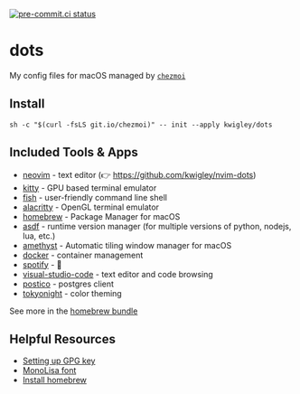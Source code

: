 [![pre-commit.ci status](https://results.pre-commit.ci/badge/github/kwigley/dots/main.svg)](https://results.pre-commit.ci/latest/github/kwigley/dots/main)

# dots

My config files for macOS managed by [`chezmoi`](https://www.chezmoi.io/)

## Install

`sh -c "$(curl -fsLS git.io/chezmoi)" -- init --apply kwigley/dots`

## Included Tools & Apps

- [neovim](https://neovim.io/) - text editor (👉 https://github.com/kwigley/nvim-dots)
- [kitty](https://sw.kovidgoyal.net/kitty/) - GPU based terminal emulator
- [fish](https://fishshell.com/) - user-friendly command line
  shell
- [alacritty](https://github.com/alacritty/alacritty) - OpenGL terminal emulator
- [homebrew](https://brew.sh/) - Package Manager for macOS
- [asdf](https://asdf-vm.com/#/) - runtime version manager (for multiple versions of python, nodejs, lua, etc.)
- [amethyst](https://ianyh.com/amethyst/) - Automatic tiling window manager for macOS
- [docker](https://www.docker.com/products/docker-desktop) - container management
- [spotify](https://www.spotify.com/) - 🕺
- [visual-studio-code](https://code.visualstudio.com/) - text editor and code browsing
- [postico](https://eggerapps.at/postico/) - postgres client
- [tokyonight](https://github.com/folke/tokyonight.nvim) - color theming

See more in the [homebrew bundle](run_once_before_install-packages-darwin.sh.tmpl)

## Helpful Resources

- [Setting up GPG key](https://docs.github.com/en/authentication/managing-commit-signature-verification/generating-a-new-gpg-key)
- [MonoLisa font](https://www.monolisa.dev/)
- [Install homebrew](https://brew.sh)

